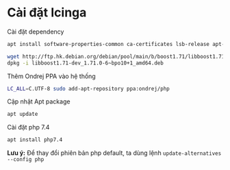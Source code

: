 # Cài đặt Icinga

Cài đặt dependency

```sh
apt install software-properties-common ca-certificates lsb-release apt-transport-https libboost-coroutine-dev
```

```sh
wget http://ftp.hk.debian.org/debian/pool/main/b/boost1.71/libboost1.71-dev_1.71.0-6~bpo10+1_amd64.deb
dpkg -i libboost1.71-dev_1.71.0-6~bpo10+1_amd64.deb
```

Thêm Ondrej PPA vào hệ thống

```sh
LC_ALL=C.UTF-8 sudo add-apt-repository ppa:ondrej/php
```

Cập nhật Apt package

```sh
apt update 
```

Cài đặt php 7.4

```sh
apt install php7.4
```

**Lưu ý:** Để thay đổi phiên bản php default, ta dùng lệnh ```update-alternatives --config php```

